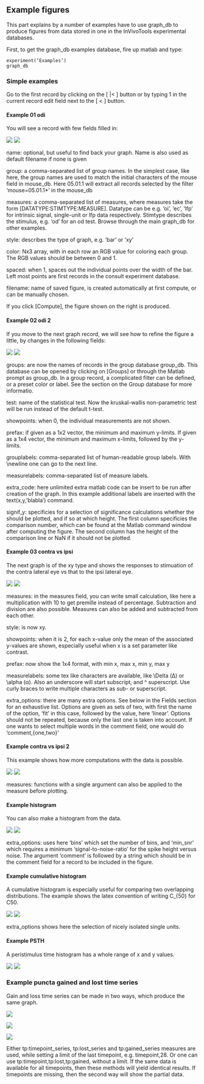 ## Example figures
This part explains by a number of examples have to use graph_db to produce figures from data stored in one in the InVivoTools experimental databases. 

First, to get the graph_db examples database, fire up matlab and type:

    experiment(‘Examples’)
    graph_db

### Simple examples
Go to the first record by clicking on the [ |&lt; ] button or by typing 1 in the current record edit field next to the [ &lt; ] button.

#### Example 01 odi
You will see a record with few fields filled in:

![](https://github.com/heimel/InVivoTools/blob/master/Manual/invivotools_figures/example_odi_record.png)
![](https://github.com/heimel/InVivoTools/blob/master/Manual/invivotools_figures/example_odi_300x.png)

name: optional, but useful to find back your graph. Name is also used as default filename if none is given

group: a comma-separated list of group names. In the simplest case, like here, the group names are used to match the initial characters of the mouse field in mouse_db. Here 05.01.1 will extract all records selected by the filter ‘mouse=05.01.1*’ in the mouse_db

measures: a comma-separated list of measures, where measures take the form [DATATYPE:STIMTYPE:MEASURE]. Datatype can be e.g. ‘oi’, ‘ec’, ‘lfp’ for intrinsic signal, single-unit or lfp data respectively. Stimtype describes the stimulus, e.g. ‘od’ for an od test. Browse through the main graph_db for other examples. 

style: describes the type of graph, e.g. ‘bar’ or ‘xy’

color: Nx3 array, with in each row an RGB value for coloring each group. The RGB values should be between 0 and 1. 

spaced: when 1, spaces out the individual points over the width of the bar. Left most points are first records in the consult experiment database.

filename: name of saved figure, is created automatically at first compute, or can be manually chosen.

 

If you click [Compute], the figure shown on the right is produced.

#### Example 02 odi 2
If you move to the next graph record, we will see how to refine the figure a little, by changes in the following fields:

![](https://github.com/heimel/InVivoTools/blob/master/Manual/invivotools_figures/example_odi_2_record.png)
![](https://github.com/heimel/InVivoTools/blob/master/Manual/invivotools_figures/example_odi_2_300x.png)

groups: are now the names of records in the group database group_db. This database can be opened by clicking on [Groups] or through the Matlab prompt as group_db. In a group record, a complicated filter can be defined, or a preset color or label. See the section on the Group database for more informatio. 

test: name of the statistical test. Now the kruskal-wallis non-parametric test will be run instead of the default t-test. 

showpoints: when 0, the individual measurements are not shown.

prefax: if given as a 1x2 vector, the minimum and maximum y-limits. If given as a 1x4 vector, the minimum and maximum x-limits, followed by the y-limits.

grouplabels: comma-separated list of human-readable group labels. With \newline one can go to the next line. 

measurelabels: comma-separated list of measure labels.

extra_code: here unlimited extra matlab code can be insert to be run after creation of the graph. In this example additional labels are inserted with the text(x,y,’blabla’) command. 

signif_y: specificies for a selection of significance calculations whether the should be plotted, and if so at which height. The first column specificies the comparison number, which can be found at the Matlab command window after computing the figure. The second column has the height of the comparison line or NaN if it should not be plotted.

#### Example 03 contra vs ipsi
The next graph is of the xy type and shows the responses to stimuation of the contra lateral eye vs that to the ipsi lateral eye. 

![](https://github.com/heimel/InVivoTools/blob/master/Manual/invivotools_figures/example_contra_vs_ipsi_record.png)
![](https://github.com/heimel/InVivoTools/blob/master/Manual/invivotools_figures/example_contra_vs_ipsi_300x.png)


measures: in the measures field, you can write small calculation, like here a multiplication with 10 to get premille instead of percentage. Subtraction and division are also possible. Measures can also be added and subtracted from each other.

style: is now xy. 

showpoints: when it is 2, for each x-value only the mean of the associated y-values are shown, especially useful when x is a set parameter like contrast. 

prefax: now show the 1x4 format, with min x, max x, min y, max y

measurelabels: some tex like characters are available, like \Delta (Δ) or \alpha (α). Also an underscore will start subscript, and ^ superscript. Use curly braces to write multiple characters as sub- or superscript.

extra_options: there are many extra options. See below in the Fields section for an exhaustive list. Options are given as sets of two, with first the name of the option, ‘fit’ in this case, followed by the value, here ‘linear’. Options should not be repeated, because only the last one is taken into account. If one wants to select multiple words in the comment field, one would do ‘comment,{one,two}’

#### Example contra vs ipsi 2
This example shows how more computations with the data is possible.

![](https://github.com/heimel/InVivoTools/blob/master/Manual/invivotools_figures/example_contra_vs_ipsi_2_record.png)
![](https://github.com/heimel/InVivoTools/blob/master/Manual/invivotools_figures/example_contra_vs_ipsi_2_300x.png)

measures: functions with a single argument can also be applied to the measure before plotting.

#### Example histogram
You can also make a histogram from the data.

![](https://github.com/heimel/InVivoTools/blob/master/Manual/invivotools_figures/example_histogram_record.png)
![](https://github.com/heimel/InVivoTools/blob/master/Manual/invivotools_figures/example_histogram_300x.png)


extra_options: uses here ‘bins’ which set the number of bins, and ‘min_snr’ which requires a minimum ‘signal-to-noise-ratio’ for the spike height versus noise. The argument ‘comment’ is followed by a string which should be in the comment field for a record to be included in the figure.

#### Example cumulative histogram
A cumulative histogram is especially useful for comparing two overlapping distributions. The example shows the latex convention of writing C_{50} for C50.

![](https://github.com/heimel/InVivoTools/blob/master/Manual/invivotools_figures/example_cumulative_histogram_record.png)
![](https://github.com/heimel/InVivoTools/blob/master/Manual/invivotools_figures/example_cumulative_histogram_300x.png)


extra_options shows here the selection of nicely isolated single units.

#### Example PSTH
A peristimulus time histogram has a whole range of x and y values.

![](https://github.com/heimel/InVivoTools/blob/master/Manual/invivotools_figures/example_psth_record.png)
![](https://github.com/heimel/InVivoTools/blob/master/Manual/invivotools_figures/example_psth_300x.png)


### Example puncta gained and lost time series
Gain and loss time series can be made in two ways, which produce the same graph.

![](https://github.com/heimel/InVivoTools/blob/master/Manual/invivotools_figures/example_puncta_gain_record.png)

![](https://github.com/heimel/InVivoTools/blob/master/Manual/invivotools_figures/example_puncta_gain_record2.png)

![](https://github.com/heimel/InVivoTools/blob/master/Manual/invivotools_figures/example_puncta_gain_300x.png)


Either tp:timepoint_series, tp:lost_series and tp:gained_series measures are used, while setting a limit of the last timepoint, e.g. timepoint,28. Or one can use tp:timepoint,tp:lost,tp:gained, without a limit. If the same data is available for all timepoints, then these methods will yield identical results. If timepoints are missing, then the second way will show the partial data.